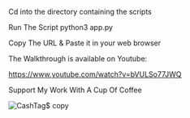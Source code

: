 Cd into the directory containing the scripts

Run The Script python3 app.py

Copy The URL & Paste it in your web browser

The Walkthrough is available on Youtube:

https://www.youtube.com/watch?v=bVULSo77JWQ

Support My Work With A Cup Of Coffee

![CashTag$ copy](https://github.com/Invader00100100/Path-Traversal-Lab/assets/102438675/d49eaa27-4fa8-46b5-af0e-0eb4a55d2f01)
